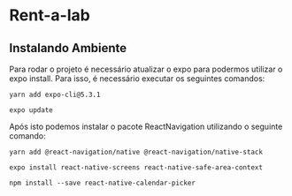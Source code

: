 # Rent-a-lab

## Instalando Ambiente

Para rodar o projeto é necessário atualizar o expo para podermos utilizar o expo install. Para isso, é necessário executar os seguintes comandos:

```
yarn add expo-cli@5.3.1
```

```
expo update
```

Após isto podemos instalar o pacote ReactNavigation utilizando o seguinte comando:

```
yarn add @react-navigation/native @react-navigation/native-stack
```

```
expo install react-native-screens react-native-safe-area-context
```

```
npm install --save react-native-calendar-picker
```
